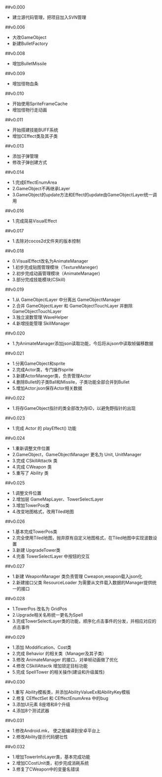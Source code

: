 ##v0.000
- 建立源代码管理，把项目加入SVN管理

##v0.006
- 大改GameObject
- 新建BulletFactory

##v0.008
- 增加BulletMissile

##v0.009
- 增加怪物血条

##v0.010
- 开始使用SpriteFrameCache
- 增加怪物行走动画

##v0.011
- 开始搭建技能BUFF系统
- 增加CEffect类及其子类

##v0.013
- 添加子弹管理
- 修改子弹创建方式

##v0.014
- 1.完成EffectEnumArea
- 2.GameObject不再继承Layer
- 3.GameObject的update方法和Effect的update由GameObjectLayer统一调用

##v0.016
- 1.完成简易VisualEffect

##v0.017
- 1.去除对cocos2d文件夹的版本控制

##v0.018
- 0.VisualEffect改名为AnimateManager
- 1.初步完成贴图管理模块（TextureManeger)
- 2.初步完成动画管理模块（AnimateManager)
- 3.部分完成技能模块(CSkill)

##v0.019
- 1.从 GameObjectLayer 中分离出 GameObjectManager
- 2.合并 GameObjectLayer 和 GameObjectTouchLayer 并删除GameObjectTouchLayer
- 3.独立波数管理 WaveHelper
- 4.新增技能管理 SkillManager

##v0.020
- 1.为AnimateManager添加json读取功能，今后将从json中读取帧偏移数据

##v0.021
- 1.分离GameObject和sprite
- 2.完成Actor类，专门操作sprite
- 3.新建ActorManeger类，负责管理Actor
- 4.删除Bullet的子类Ball和Missile，子类功能全部合并到Bullet
- 5.增加Actor.json保存Actor相关数据

##v0.022
- 1.将存GameObject指针的类全部改为存ID，以避免野指针的出现

##v0.023
- 1.完成 Actor 的 playEffect() 功能

##v0.024
- 1.重新调整文件位置
- 2.GameObject，GameObjectManager 更名为 Unit, UnitManager 
- 3.完成 CSkillAttactk 类
- 4.完成 CWeapon 类
- 5.重写了 Ability 类

##v0.025
- 1.调整文件位置
- 2.增加层 GameMapLayer、TowerSelectLayer
- 3.增加TowerPos类
- 4.改变地图格式，改用Tiled地图

##v0.026
- 1.基本完成TowerPos类
- 2.完全使用Tiled地图，抛弃原有自定义地图格式，在Tiled地图中实现波数设置
- 3.新建 UpgradeTower类
- 4.完善 TowerSelectLayer 中按钮的交互

##v0.027
- 1.新建 WeaponManager 类负责管理 Cweapon,weapon载入json化
- 2.新建接口父类 ResourceLoader 为需要从文件载入数据的Manager提供统一的接口

##v0.028
- 1.TowerPos 改名为 GridPos
- 2.Upgrade相关名称统一更名为Spell
- 3.完成TowerSelectLayer类的功能，顺序化点击事件的分发，并相应对应的点击事件

##v0.029
- 1.添加 Moddification、Cost类
- 2.完成 Behavior 的相关类（Manager及其子类）
- 3.修改 AnimateManager 的接口，对单帧动画做了优化
- 4.修改 CSkillAttactk 增加锁定目标功能
- 5.完成 SpellTower 的相关操作(建设和升级属性)

##v0.030
- 1.重写 Ability模板类，并添加AbilityValueEx和AbilityKey模板
- 2.修复 CEffectSet 和 CEffectEnumArea 中的bug
- 3.添加UI元素 8座塔和8个升级
- 4.添加8个测试武器

##v0.031
- 1.修改Android.mk， 使之能编译到安卓平台上
- 2.修改Ability提示代码健壮性

##v0.032
- 1.增加TowerInfoLayer类，基本完成功能
- 2.增加CCostUnit类，初步完成消耗系统
- 3.修复了CWeapon中的变量名错误













